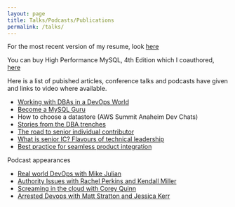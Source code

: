 ```yaml
---
layout: page
title: Talks/Podcasts/Publications
permalink: /talks/
---
```

For the most recent version of my resume, look [here][11]


You can buy High Performance MySQL, 4th Edition which I coauthored, [here](https://www.amazon.com/High-Performance-MySQL-Strategies-Operating/dp/1492080519/ref=sr_1_1?crid=2S4MNDOJHMQFE&keywords=high+performance+mysql&qid=1641929240&sprefix=high+performance+my%2Caps%2C170&sr=8-1)

Here is a list of pubished articles, conference talks and podcasts  have given and links to video where available.

* [Working with DBAs in a DevOps World][1]
* [Become a MySQL Guru][2]
* How to choose a datastore (AWS Summit Anaheim Dev Chats)
* [Stories from the DBA trenches][3]
* [The road to senior individual contributor][8]
* [What is senior IC? Flavours of technical leadership][9]
* [Best practice for seamless product integration][10]

Podcast appearances
* [Real world DevOps with Mike Julian][4]
* [Authority Issues with Rachel Perkins and Kendall Miller][5]
* [Screaming in the cloud with Corey Quinn][6]
* [Arrested Devops with Matt Stratton and Jessica Kerr][7]

[1]:	https://www.youtube.com/watch?v=Ym408YX2zTA
[2]:	https://www.socallinuxexpo.org/scale/16x/presentations/become-mysql-guru
[3]:	https://www.youtube.com/watch?v=89_RqH5Y95k&feature=youtu.be
[4]:	https://www.realworlddevops.com/episodes/episode-001-silvia-botros
[5]:	https://player.fm/series/authority-issues/episode-21-silvia-botros-twilio-sendgrid
[6]:	https://www.screaminginthecloud.com/episodes/company-migration-on-two-fronts-aws-and-the-career-paths-of-software-engineers
[7]:	https://www.arresteddevops.com/principal-engineer/
[8]:	https://leaddev.com/professional-development/road-senior-individual-contributor
[9]:	https://leaddev.com/leaddev-live/what-senior-ic-flavours-technical-leadership
[10]:	https://leaddev.com/technical-direction-strategy/best-practice-seamless-product-integration
[11]:   assets/pdf/sbotros_resume_2023.pdf
